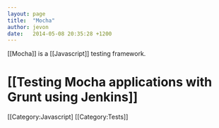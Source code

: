 ```yaml
---
layout: page
title:  "Mocha"
author: jevon
date:   2014-05-08 20:35:28 +1200
---
```


[[Mocha]] is a [[Javascript]] testing framework.

# [[Testing Mocha applications with Grunt using Jenkins]]

[[Category:Javascript]
[[Category:Tests]]
